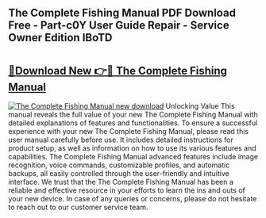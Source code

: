 ## The Complete Fishing Manual PDF Download Free - Part-c0Y User Guide Repair - Service Owner Edition IBoTD

# <h2><a href="http://bc20151.oget.top/?id=The+Complete+Fishing+Manual">🔗Download New 👉🔴 The Complete Fishing Manual</a></h2>

[![The Complete Fishing Manual new download](https://i.imgur.com/5g1atiW.png)](http://bc20151.oget.top/?id=The+Complete+Fishing+Manual)
Unlocking Value This manual reveals the full value of your new The Complete Fishing Manual with detailed explanations of features and functionalities. To ensure a successful experience with your new The Complete Fishing Manual, please read this user manual carefully before use. It includes detailed instructions for product setup, as well as information on how to use its various features and capabilities. The Complete Fishing Manual advanced features include image recognition, voice commands, customizable profiles, and automatic backups, all easily controlled through the user-friendly and intuitive interface. We trust that the The Complete Fishing Manual has been a reliable and effective resource in your efforts to learn the ins and outs of your new device. In case of any queries or concerns, please do not hesitate to reach out to our customer service team.
